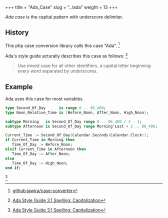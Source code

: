 +++
title = "Ada_Case"
slug = "../ada"
weight = 13
+++

_Ada case_ is the capital pattern with underscore delimiter.

## History

This php case conversion library calls this case "Ada". [^1]

[^1]: [github:jawira/case-converter](https://github.com/jawira/case-converter)

Ada's style guide acturally describes this case as follows: [^2]

> Use mixed case for all other identifiers, a capital letter beginning every word separated by underscores.

[^2]: [Ada Style Guide 3.1 Spelling: Capitalization](https://ada-lang.io/docs/style-guide/s3/01#capitalization)

## Example

Ada uses this case for most variables. 

```ada
type Second_Of_Day      is range 0 .. 86_400;
type Noon_Relative_Time is (Before_Noon, After_Noon, High_Noon);

subtype Morning   is Second_Of_Day range 0 .. 86_400 / 2 - 1;
subtype Afternoon is Second_Of_Day range Morning'Last + 2 .. 86_400;

Current_Time := Second_Of_Day(Calendar.Seconds(Calendar.Clock));
if Current_Time in Morning then
   Time_Of_Day := Before_Noon;
elsif Current_Time in Afternoon then
   Time_Of_Day := After_Noon;
else
   Time_Of_Day := High_Noon;
end if;
```
[^2]
